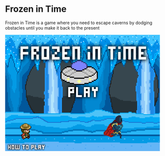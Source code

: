<h1> Frozen in Time </h1>
<p> Frozen in Time is a game where you need to escape caverns by dodging obstacles until you make it back to the present </p>
<img src = "https://raw.githubusercontent.com/ThomasHsu512/Frozen-in-Time-Game-/master/Frozen%20in%20Time/Title%20screenshot.png" >
